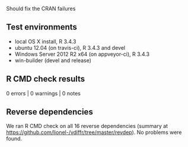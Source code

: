 
Should fix the CRAN failures


## Test environments

* local OS X install, R 3.4.3
* ubuntu 12.04 (on travis-ci), R 3.4.3 and devel
* Windows Server 2012 R2 x64 (on appveyor-ci), R 3.4.3
* win-builder (devel and release)


## R CMD check results

0 errors | 0 warnings | 0 notes


## Reverse dependencies

We ran R CMD check on all 16 reverse dependencies (summary at
https://github.com/lionel-/vdiffr/tree/master/revdep). No problems
were found.
